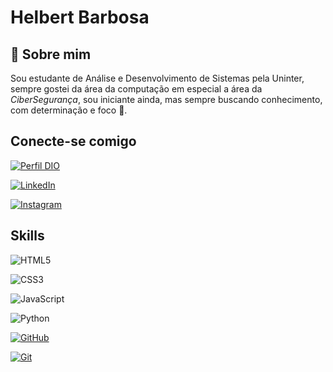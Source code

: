 # Helbert Barbosa


## 🚀 Sobre mim


Sou estudante de Análise e Desenvolvimento de Sistemas pela Uninter, sempre gostei da área da computação em especial a área da *CiberSegurança*, sou iniciante ainda, mas sempre buscando conhecimento, com determinação e foco 🚀.
## Conecte-se comigo
[![Perfil DIO](https://img.shields.io/badge/-Meu%20Perfil%20na%20DIO-000000?style=for-the-badge&logoColor=30A3DC)](https://www.dio.me/users/helbertbarbosa07)

[![LinkedIn](https://img.shields.io/badge/LinkedIn-000?style=for-the-badge&logo=linkedin&logoColor=0E76A8)](https://https://www.linkedin.com/in/helbert-12580818b/)

[![Instagram](https://img.shields.io/badge/Instagram-000?style=for-the-badge&logo=instagram)](https://www.instagram.com/helbert_barbosa_music)

## Skills
![HTML5](https://img.shields.io/badge/HTML5-000?style=for-the-badge&logo=html5)

![CSS3](https://img.shields.io/badge/CSS3-000?style=for-the-badge&logo=css3&logoColor=264CE4)

![JavaScript](https://img.shields.io/badge/JavaScript-000?style=for-the-badge&logo=javascript)

![Python](https://img.shields.io/badge/Python-000?style=for-the-badge&logo=python)

[![GitHub](https://img.shields.io/badge/GitHub-000?style=for-the-badge&logo=github)](https://docs.github.com/)

[![Git](https://img.shields.io/badge/Git-000?style=for-the-badge&logo=git)](https://git-scm.com/doc)

